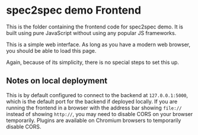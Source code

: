 # spec2spec demo Frontend

This is the folder containing the frontend code for spec2spec demo. It is built using pure JavaScript without using any popular JS frameworks.

This is a simple web interface. As long as you have a modern web browser, you should be able to load this page.

Again, because of its simplicity, there is no special steps to set this up.

## Notes on local deployment

This is by default configured to connect to the backend at `127.0.0.1:5000`, which is the default port for the backend if deployed locally. If you are running the frontend in a browser with the address bar showing `file://` instead of showing `http://`, you may need to disable CORS on your browser temporarily. Plugins are available on Chromium browsers to temporarily disable CORS.
